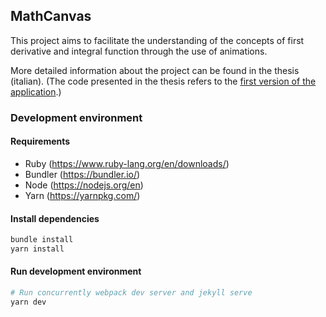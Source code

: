 ## MathCanvas

This project aims to facilitate the understanding of the concepts of first derivative and integral function through the use of animations.

More detailed information about the project can be found in the thesis (italian). (The code presented in the thesis refers to the [first version of the application](https://github.com/ccatterina/MathCanvas/tree/dd0d10936e34d85480ff6cb68dda7f6f28ee36c5).)

### Development environment

#### Requirements

- Ruby (https://www.ruby-lang.org/en/downloads/)
- Bundler (https://bundler.io/)
- Node (https://nodejs.org/en)
- Yarn (https://yarnpkg.com/)

#### Install dependencies

```sh
bundle install
yarn install
```

#### Run development environment

```sh
# Run concurrently webpack dev server and jekyll serve
yarn dev
```
